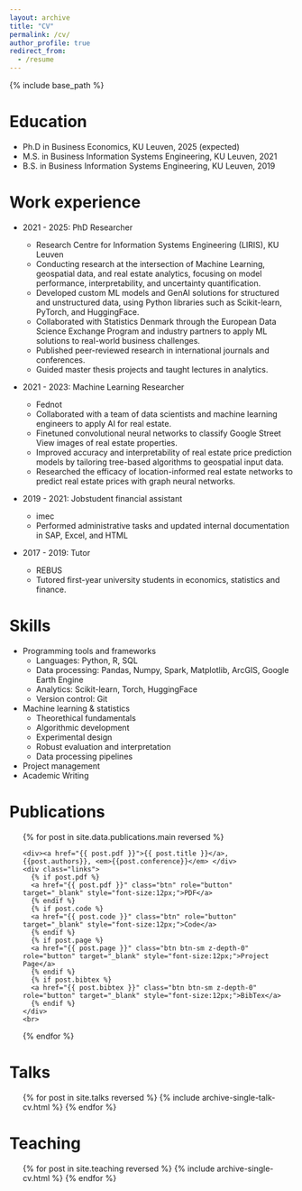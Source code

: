```yaml
---
layout: archive
title: "CV"
permalink: /cv/
author_profile: true
redirect_from:
  - /resume
---
```


{% include base_path %}

Education
======
* Ph.D in Business Economics, KU Leuven, 2025 (expected)
* M.S. in Business Information Systems Engineering, KU Leuven, 2021
* B.S. in Business Information Systems Engineering, KU Leuven, 2019

Work experience
======
* 2021 - 2025: PhD Researcher
  * Research Centre for Information Systems Engineering (LIRIS), KU Leuven
  * Conducting research at the intersection of Machine Learning, geospatial data, and real estate analytics, focusing on model performance, interpretability, and uncertainty quantification.
  * Developed custom ML models and GenAI solutions for structured and unstructured data, using Python libraries such as Scikit-learn, PyTorch, and HuggingFace. 
  * Collaborated with Statistics Denmark through the European Data Science Exchange Program and industry partners to apply ML solutions to real-world business challenges.
  * Published peer-reviewed research in international journals and conferences.
  * Guided master thesis projects and taught lectures in analytics.
    
* 2021 - 2023: Machine Learning Researcher
  * Fednot
  * Collaborated with a team of data scientists and machine learning engineers to apply AI for real estate.
  * Finetuned convolutional neural networks to classify Google Street View images of real estate properties.
  * Improved accuracy and interpretability of real estate price prediction models by tailoring tree-based algorithms to geospatial input data.
  * Researched the efficacy of location-informed real estate networks to predict real estate prices with graph neural networks.
    
* 2019 - 2021: Jobstudent financial assistant
  * imec
  * Performed administrative tasks and updated internal documentation in SAP, Excel, and HTML

* 2017 - 2019: Tutor
  * REBUS
  * Tutored first-year university students in economics, statistics and finance.


  
Skills
======
* Programming tools and frameworks
  * Languages: Python, R, SQL
  * Data processing: Pandas, Numpy, Spark, Matplotlib, ArcGIS, Google Earth Engine
  * Analytics: Scikit-learn, Torch, HuggingFace
  * Version control: Git
* Machine learning & statistics
  * Theorethical fundamentals
  * Algorithmic development
  * Experimental design
  * Robust evaluation and interpretation
  * Data processing pipelines
* Project management
* Academic Writing 
  

Publications
======
  <ul>{% for post in site.data.publications.main reversed %} 
    
    <div><a href="{{ post.pdf }}">{{ post.title }}</a>, {{post.authors}}, <em>{{post.conference}}</em> </div>
    <div class="links">
      {% if post.pdf %} 
      <a href="{{ post.pdf }}" class="btn" role="button" target="_blank" style="font-size:12px;">PDF</a>
      {% endif %}
      {% if post.code %} 
      <a href="{{ post.code }}" class="btn" role="button" target="_blank" style="font-size:12px;">Code</a>
      {% endif %}
      {% if post.page %} 
      <a href="{{ post.page }}" class="btn btn-sm z-depth-0" role="button" target="_blank" style="font-size:12px;">Project Page</a>
      {% endif %}
      {% if post.bibtex %} 
      <a href="{{ post.bibtex }}" class="btn btn-sm z-depth-0" role="button" target="_blank" style="font-size:12px;">BibTex</a>
      {% endif %}
    </div>
    <br>
  {% endfor %}</ul>

  
Talks
======
  <ul>{% for post in site.talks reversed %}
    {% include archive-single-talk-cv.html  %}
  {% endfor %}</ul>
  
Teaching
======
  <ul>{% for post in site.teaching reversed %}
    {% include archive-single-cv.html %}
  {% endfor %}</ul>
  

